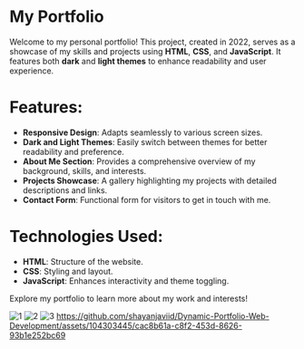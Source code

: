 # My Portfolio

Welcome to my personal portfolio! This project, created in 2022, serves as a showcase of my skills and projects using **HTML**, **CSS**, and **JavaScript**. It features both **dark** and **light themes** to enhance readability and user experience.

# Features:
- **Responsive Design**: Adapts seamlessly to various screen sizes.
- **Dark and Light Themes**: Easily switch between themes for better readability and preference.
- **About Me Section**: Provides a comprehensive overview of my background, skills, and interests.
- **Projects Showcase**: A gallery highlighting my projects with detailed descriptions and links.
- **Contact Form**: Functional form for visitors to get in touch with me.

# Technologies Used:
- **HTML**: Structure of the website.
- **CSS**: Styling and layout.
- **JavaScript**: Enhances interactivity and theme toggling.

Explore my portfolio to learn more about my work and interests!

![1](https://github.com/shayanjaviid/-Dynamic-Portfolio---Web-Development-Showcase-/assets/104303445/241b9415-b5a1-45ca-9e5e-9bc4f35cec72)
![2](https://github.com/shayanjaviid/-Dynamic-Portfolio---Web-Development-Showcase-/assets/104303445/66ebb17b-7068-434f-a44c-48973e3c5ac0)
![3](https://github.com/shayanjaviid/-Dynamic-Portfolio---Web-Development-Showcase-/assets/104303445/e8b7e97a-cd69-4f0e-b4fd-1201d1c732dd)
https://github.com/shayanjaviid/Dynamic-Portfolio-Web-Development/assets/104303445/cac8b61a-c8f2-453d-8626-93b1e252bc69
